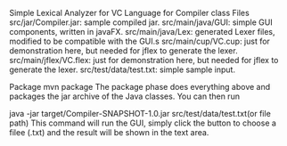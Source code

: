 Simple Lexical Analyzer for VC Language for Compiler class
Files
  src/jar/Compiler.jar: sample compiled jar.
  src/main/java/GUI: simple GUI components, written in javaFX.
  src/main/java/Lex: generated Lexer files, modified to be compatible with the GUI.s
  src/main/cup/VC.cup: just for demonstration here, but needed for jflex to generate the lexer.
  src/main/jflex/VC.flex: just for demonstration here, but needed for jflex to generate the lexer.
  src/test/data/test.txt: simple sample input.

Package
  mvn package
The package phase does everything above and packages the jar archive of the Java classes. You can then run
    
 java -jar target/Compiler-SNAPSHOT-1.0.jar src/test/data/test.txt(or file path) 
This command will run the GUI, simply click the button to choose a filee (.txt) and the result will be shown in the text area.